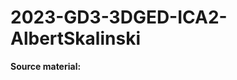 # 2023-GD3-3DGED-ICA2-AlbertSkalinski

**Source material:**
<TITLE>, <URL>, Accessed On: <MM/YY>
<TITLE>, <URL>, Accessed On: <MM/YY>
<TITLE>, <URL>, Accessed On: <MM/YY>
<TITLE>, <URL>, Accessed On: <MM/YY>
<TITLE>, <URL>, Accessed On: <MM/YY>
<TITLE>, <URL>, Accessed On: <MM/YY>
